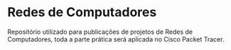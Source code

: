 # Redes de Computadores

Repositório utilizado para publicações de projetos de Redes de Computadores, toda a parte prática será aplicada no Cisco Packet Tracer.
